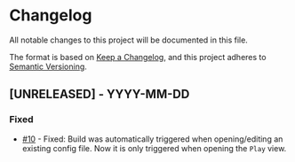 # Changelog

All notable changes to this project will be documented in this file.

The format is based on [Keep a Changelog](https://keepachangelog.com/en/1.0.0/),
and this project adheres to [Semantic Versioning](https://semver.org/spec/v2.0.0.html).

## [UNRELEASED] - YYYY-MM-DD

### Fixed

-   [#10](https://github.com/equinor/webviz-config-editor/pull/10) - Fixed: Build was automatically triggered when opening/editing an existing config file. Now it is only triggered when opening the `Play` view.
